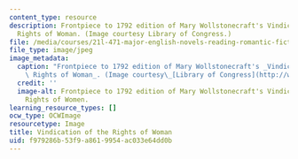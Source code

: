 ```yaml
---
content_type: resource
description: Frontpiece to 1792 edition of Mary Wollstonecraft's Vindication of the
  Rights of Woman. (Image courtesy Library of Congress.)
file: /media/courses/21l-471-major-english-novels-reading-romantic-fiction-spring-2002/f979286b53f9a8619954ac033e64dd0b_21l-471s02.jpg
file_type: image/jpeg
image_metadata:
  caption: "Frontpiece to 1792 edition of Mary Wollstonecraft's _Vindication of the\
    \ Rights of Woman_. (Image courtesy\_[Library of Congress](http://www.loc.gov/exhibits/british/britobje.html).)"
  credit: ''
  image-alt: Frontpiece to 1792 edition of Mary Wollstonecraft's Vindication of the
    Rights of Women.
learning_resource_types: []
ocw_type: OCWImage
resourcetype: Image
title: Vindication of the Rights of Woman
uid: f979286b-53f9-a861-9954-ac033e64dd0b
---
```

